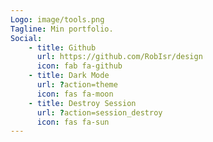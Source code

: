 ```yaml
---
Logo: image/tools.png
Tagline: Min portfolio.
Social:
    - title: Github
      url: https://github.com/RobIsr/design
      icon: fab fa-github
    - title: Dark Mode
      url: ?action=theme
      icon: fas fa-moon
    - title: Destroy Session
      url: ?action=session_destroy
      icon: fas fa-sun
---
```

